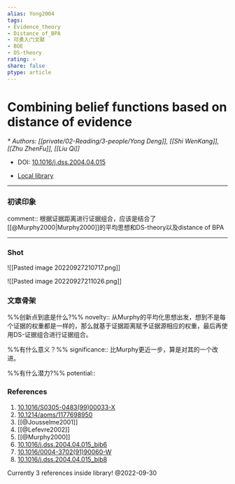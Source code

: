```yaml
---
alias: Yong2004
tags: 
- Evidence_theory
- Distance_of_BPA
- 邓勇入门文献
- BOE
- DS-theory
rating: ⭐
share: false
ptype: article
---
```


# Combining belief functions based on distance of evidence
<cite>* Authors: [[private/02-Reading/3-people/Yong Deng]], [[Shi WenKang]], [[Zhu ZhenFu]], [[Liu Qi]]</cite>

* DOI: [10.1016/j.dss.2004.04.015](https://doi.org/10.1016/j.dss.2004.04.015)

* [Local library](zotero://select/items/1_WAZ4MVRM)

***

### 初读印象

comment:: 根据证据距离进行证据组合，应该是结合了[[@Murphy2000|Murphy2000]]的平均思想和DS-theory以及distance of BPA

---
### Shot
![[Pasted image 20220927210717.png]]

![[Pasted image 20220927211026.png]]
### 文章骨架
%%创新点到底是什么?%%
novelty:: 从Murphy的平均化思想出发，想到不是每个证据的权重都是一样的，那么就基于证据距离赋予证据源相应的权重，最后再使用DS-证据组合进行证据组合。

%%有什么意义？%%
significance:: 比Murphy更近一步，算是对其的一个改进。

%%有什么潜力?%% 
potential:: 






### References

1. [10.1016/S0305-0483(99)00033-X](https://doi.org/10.1016/S0305-0483(99)00033-X)
2. [10.1214/aoms/1177698950](https://doi.org/10.1214/aoms/1177698950)
3. [[@Jousselme2001]]
4. [[@Lefevre2002]]
5. [[@Murphy2000]]
6. [10.1016/j.dss.2004.04.015_bib6](https://doi.org/10.1016/j.dss.2004.04.015_bib6)
7. [10.1016/0004-3702(91)90060-W](https://doi.org/10.1016/0004-3702(91)90060-W)
8. [10.1016/j.dss.2004.04.015_bib8](https://doi.org/10.1016/j.dss.2004.04.015_bib8)

 Currently 3 references inside library! @2022-09-30

